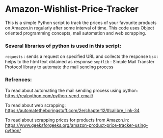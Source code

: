 # Amazon-Wishlist-Price-Tracker

This is a simple Python script to track the prices of your favourite products on Amazon.in regularly after some interval of time. This code uses Object oriented programming concepts, mail automation and web scrapping.


<h3>Several libraries of python is used in this script:</h3>

<code>requests</code> : sends a request on specified URL and collects the response
<code>bs4</code> : helps to the html text obtained as response
<code>smptlib</code> : Simple Mail Transfer Protocol library to automate the mail sending process


<h3>Refrences:</h3>

To read about automating the mail sending process using python:
https://realpython.com/python-send-email/

To read about web scrapping:
https://automatetheboringstuff.com/2e/chapter12/#calibre_link-34

To read about scrapping prices for products from Amazon.in:
https://www.geeksforgeeks.org/amazon-product-price-tracker-using-python/
